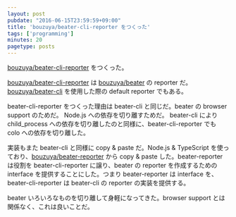 ```yaml
---
layout: post
pubdate: "2016-06-15T23:59:59+09:00"
title: 'bouzuya/beater-cli-reporter をつくった'
tags: ['programming']
minutes: 20
pagetype: posts
---
```

[bouzuya/beater-cli-reporter][] をつくった。

[bouzuya/beater-cli-reporter][] は [bouzuya/beater][] の reporter だ。 [bouzuya/beater-cli][] を使用した際の default reporter でもある。

beater-cli-reporter をつくった理由は beater-cli と同じだ。beater の browser support のためだ。 Node.js への依存を切り離すためだ。 beater-cli により child_process への依存を切り離したのと同様に、beater-cli-reporter でも colo への依存を切り離した。

実装もまた beater-cli と同様に copy & paste だ。Node.js & TypeScript を使っており、[bouzuya/beater-reporter][] から copy & paste した。beater-reporter は役割を beater-cli-reporter に譲り、beater の reporter を作成するための interface を提供することにした。つまり beater-reporter は interface を、beater-cli-reporter は beater-cli の reporter の実装を提供する。

beater いろいろなものを切り離して身軽になってきた。browser support とは関係なく、これは良いことだ。

[bouzuya/beater-cli-reporter]: https://github.com/bouzuya/beater-cli-reporter
[bouzuya/beater-cli]: https://github.com/bouzuya/beater-cli
[bouzuya/beater-reporter]: https://github.com/bouzuya/beater-reporter
[bouzuya/beater]: https://github.com/bouzuya/beater
